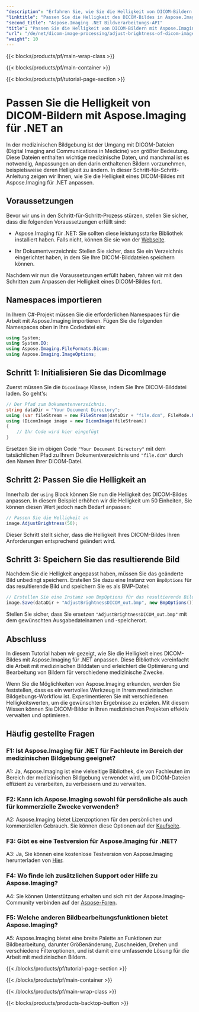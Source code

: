 ```yaml
---
"description": "Erfahren Sie, wie Sie die Helligkeit von DICOM-Bildern in Aspose.Imaging für .NET anpassen. Verbessern Sie medizinische Bilder ganz einfach."
"linktitle": "Passen Sie die Helligkeit des DICOM-Bildes in Aspose.Imaging für .NET an"
"second_title": "Aspose.Imaging .NET Bildverarbeitungs-API"
"title": "Passen Sie die Helligkeit von DICOM-Bildern mit Aspose.Imaging für .NET an"
"url": "/de/net/dicom-image-processing/adjust-brightness-of-dicom-image/"
"weight": 10
---
```


{{< blocks/products/pf/main-wrap-class >}}

{{< blocks/products/pf/main-container >}}

{{< blocks/products/pf/tutorial-page-section >}}

# Passen Sie die Helligkeit von DICOM-Bildern mit Aspose.Imaging für .NET an

In der medizinischen Bildgebung ist der Umgang mit DICOM-Dateien (Digital Imaging and Communications in Medicine) von größter Bedeutung. Diese Dateien enthalten wichtige medizinische Daten, und manchmal ist es notwendig, Anpassungen an den darin enthaltenen Bildern vorzunehmen, beispielsweise deren Helligkeit zu ändern. In dieser Schritt-für-Schritt-Anleitung zeigen wir Ihnen, wie Sie die Helligkeit eines DICOM-Bildes mit Aspose.Imaging für .NET anpassen.

## Voraussetzungen

Bevor wir uns in den Schritt-für-Schritt-Prozess stürzen, stellen Sie sicher, dass die folgenden Voraussetzungen erfüllt sind:

- Aspose.Imaging für .NET: Sie sollten diese leistungsstarke Bibliothek installiert haben. Falls nicht, können Sie sie von der [Webseite](https://releases.aspose.com/imaging/net/).

- Ihr Dokumentverzeichnis: Stellen Sie sicher, dass Sie ein Verzeichnis eingerichtet haben, in dem Sie Ihre DICOM-Bilddateien speichern können.

Nachdem wir nun die Voraussetzungen erfüllt haben, fahren wir mit den Schritten zum Anpassen der Helligkeit eines DICOM-Bildes fort.

## Namespaces importieren

In Ihrem C#-Projekt müssen Sie die erforderlichen Namespaces für die Arbeit mit Aspose.Imaging importieren. Fügen Sie die folgenden Namespaces oben in Ihre Codedatei ein:

```csharp
using System;
using System.IO;
using Aspose.Imaging.FileFormats.Dicom;
using Aspose.Imaging.ImageOptions;
```

## Schritt 1: Initialisieren Sie das DicomImage

Zuerst müssen Sie die `DicomImage` Klasse, indem Sie Ihre DICOM-Bilddatei laden. So geht's:

```csharp
// Der Pfad zum Dokumentenverzeichnis.
string dataDir = "Your Document Directory";
using (var fileStream = new FileStream(dataDir + "file.dcm", FileMode.Open, FileAccess.Read))
using (DicomImage image = new DicomImage(fileStream))
{
    // Ihr Code wird hier eingefügt
}
```

Ersetzen Sie im obigen Code `"Your Document Directory"` mit dem tatsächlichen Pfad zu Ihrem Dokumentverzeichnis und `"file.dcm"` durch den Namen Ihrer DICOM-Datei.

## Schritt 2: Passen Sie die Helligkeit an

Innerhalb der `using` Block können Sie nun die Helligkeit des DICOM-Bildes anpassen. In diesem Beispiel erhöhen wir die Helligkeit um 50 Einheiten, Sie können diesen Wert jedoch nach Bedarf anpassen:

```csharp
// Passen Sie die Helligkeit an
image.AdjustBrightness(50);
```

Dieser Schritt stellt sicher, dass die Helligkeit Ihres DICOM-Bildes Ihren Anforderungen entsprechend geändert wird.

## Schritt 3: Speichern Sie das resultierende Bild

Nachdem Sie die Helligkeit angepasst haben, müssen Sie das geänderte Bild unbedingt speichern. Erstellen Sie dazu eine Instanz von `BmpOptions` für das resultierende Bild und speichern Sie es als BMP-Datei:

```csharp
// Erstellen Sie eine Instanz von BmpOptions für das resultierende Bild und speichern Sie das resultierende Bild
image.Save(dataDir + "AdjustBrightnessDICOM_out.bmp", new BmpOptions());
```

Stellen Sie sicher, dass Sie ersetzen `"AdjustBrightnessDICOM_out.bmp"` mit dem gewünschten Ausgabedateinamen und -speicherort.

## Abschluss

In diesem Tutorial haben wir gezeigt, wie Sie die Helligkeit eines DICOM-Bildes mit Aspose.Imaging für .NET anpassen. Diese Bibliothek vereinfacht die Arbeit mit medizinischen Bilddaten und erleichtert die Optimierung und Bearbeitung von Bildern für verschiedene medizinische Zwecke.

Wenn Sie die Möglichkeiten von Aspose.Imaging erkunden, werden Sie feststellen, dass es ein wertvolles Werkzeug in Ihrem medizinischen Bildgebungs-Workflow ist. Experimentieren Sie mit verschiedenen Helligkeitswerten, um die gewünschten Ergebnisse zu erzielen. Mit diesem Wissen können Sie DICOM-Bilder in Ihren medizinischen Projekten effektiv verwalten und optimieren.

## Häufig gestellte Fragen

### F1: Ist Aspose.Imaging für .NET für Fachleute im Bereich der medizinischen Bildgebung geeignet?

A1: Ja, Aspose.Imaging ist eine vielseitige Bibliothek, die von Fachleuten im Bereich der medizinischen Bildgebung verwendet wird, um DICOM-Dateien effizient zu verarbeiten, zu verbessern und zu verwalten.

### F2: Kann ich Aspose.Imaging sowohl für persönliche als auch für kommerzielle Zwecke verwenden?

A2: Aspose.Imaging bietet Lizenzoptionen für den persönlichen und kommerziellen Gebrauch. Sie können diese Optionen auf der [Kaufseite](https://purchase.aspose.com/buy).

### F3: Gibt es eine Testversion für Aspose.Imaging für .NET?

A3: Ja, Sie können eine kostenlose Testversion von Aspose.Imaging herunterladen von [Hier](https://releases.aspose.com/).

### F4: Wo finde ich zusätzlichen Support oder Hilfe zu Aspose.Imaging?

A4: Sie können Unterstützung erhalten und sich mit der Aspose.Imaging-Community verbinden auf der [Aspose-Foren](https://forum.aspose.com/).

### F5: Welche anderen Bildbearbeitungsfunktionen bietet Aspose.Imaging?

A5: Aspose.Imaging bietet eine breite Palette an Funktionen zur Bildbearbeitung, darunter Größenänderung, Zuschneiden, Drehen und verschiedene Filteroptionen, und ist damit eine umfassende Lösung für die Arbeit mit medizinischen Bildern.

{{< /blocks/products/pf/tutorial-page-section >}}

{{< /blocks/products/pf/main-container >}}

{{< /blocks/products/pf/main-wrap-class >}}

{{< blocks/products/products-backtop-button >}}